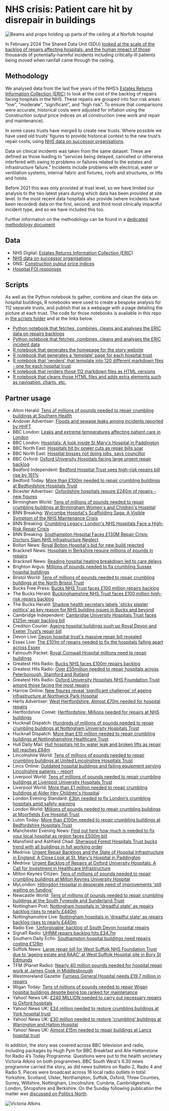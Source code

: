 # NHS crisis: Patient care hit by disrepair in buildings

![Beams and props holding up parts of the ceiling at a Norfolk hospital](https://ichef.bbci.co.uk/news/976/cpsprodpb/2DE4/production/_125684711_16079512-877c-4545-bb73-f8328783cc10.png.webp)

In February 2024 The Shared Data Unit (SDU) [looked at the scale of the backlog of repairs affecting hospitals, and the human impact of those](https://www.bbc.co.uk/news/uk-england-68214879): thousands of potentially-harmful incidents including critically-ill patients being moved when rainfall came through the ceiling.

## Methodology

We analysed data from the last five years of the NHS’s [Estates Returns Information Collection (ERIC)](https://digital.nhs.uk/data-and-information/publications/statistical/estates-returns-information-collection) to look at the cost of the backlog of repairs facing hospitals in the NHS. These repairs are grouped into four risk areas: “low”, “moderate”, “significant”, and “high risk”. To ensure that comparisons were accurate, historical costs were adjusted for inflation using the Construction output price indices on all construction (new work and repair and maintenance).

In some cases trusts have merged to create new trusts. Where possible we have used old trusts’ figures to provide historical context to the new trust’s repair costs, using [NHS data on successor organisations](https://digital.nhs.uk/services/organisation-data-service/export-data-files/csv-downloads/miscellaneous).

Data on clinical incidents was taken from the same dataset. These are defined as those leading to “services being delayed, cancelled or otherwise interfered with owing to problems or failures related to the estates and infrastructure failure.” Incidents include problems with electrical, water or ventilation systems, internal fabric and fixtures, roofs and structures, or lifts and hoists.

Before 2021 this was only provided at trust level, so we have limited our analysis to the two latest years during which data has been provided at site level. In the most recent data hospitals also provide (where incidents have been recorded) data on the first, second, and third most clinically impactful incident type, and so we have included this too.

Further information on the methodology can be found in a [dedicated methodology document](https://docs.google.com/document/d/1wVUgjH1YpWRKX2Tthkbf0i0XoI9p6giUbI-emnzhDsE/edit?usp=sharing)

## Data

* NHS Digital: [Estates Returns Information Collection (ERIC)](https://digital.nhs.uk/data-and-information/publications/statistical/estates-returns-information-collection)
* [NHS data on successor organisations](https://digital.nhs.uk/services/organisation-data-service/export-data-files/csv-downloads/miscellaneous)
* ONS: [Construction output price indices](https://www.ons.gov.uk/businessindustryandtrade/constructionindustry/datasets/interimconstructionoutputpriceindices)
* [Hospital FOI responses](https://docs.google.com/spreadsheets/d/1VWCysIpaq0H3xh8XxbEMo73EmeIJbdzfcaCg-koqJw0/edit?usp=sharing)

## Scripts

As well as the Python notebook to gather, combine and clean the data on hospital buildings, R notebooks were used to create a bespoke analysis for 112 separate trusts, and publish that as a webpage with a page detailing the picture at each trust. The code for those notebooks is available in this repo in [the scripts folder](https://github.com/BBC-Data-Unit/hospitalbuildings/tree/main/scripts) and at the links below.

* [Python notebook that fetches, combines, cleans and analyses the ERIC data on repairs backlogs](https://github.com/BBC-Data-Unit/hospitalbuildings/blob/main/scripts/hospitalBuildingsAnalysisREPAIRS.ipynb)
* [Python notebook that fetches, combines, cleans and analyses the ERIC incident data](https://github.com/BBC-Data-Unit/hospitalbuildings/blob/main/scripts/hospitalBuildingsAnalysisINCIDENTS.ipynb)
* [R notebook that generates the homepage for the story website](https://github.com/BBC-Data-Unit/hospitalbuildings/blob/main/scripts/index.Rmd)
* [R notebook that generates a 'template' page for each hospital trust](https://github.com/BBC-Data-Unit/hospitalbuildings/blob/main/scripts/01templateBYTRUST.Rmd)
* [R notebook that 'renders' that template into 120 different markdown files - one for each hospital trust](https://github.com/BBC-Data-Unit/hospitalbuildings/blob/main/scripts/02render.Rmd)
* [R notebook that renders those 112 markdown files as HTML versions](https://github.com/BBC-Data-Unit/hospitalbuildings/blob/main/scripts/03renderhtml.Rmd)
* [R notebook that cleans those HTML files and adds extra elements such as navigation, charts, etc.](https://github.com/BBC-Data-Unit/hospitalbuildings/blob/main/scripts/04cleaning.Rmd)

## Partner usage

* Alton Herald: [Tens of millions of pounds needed to repair crumbling buildings at Southern Health](https://www.altonherald.com/news/tens-of-millions-of-pounds-needed-to-repair-crumbling-buildings-at-southern-health-667125)
* Andover Advertiser: [Floods and sewage leaks among incidents reported by HHFT](https://www.andoveradvertiser.co.uk/news/24131780.floods-sewage-leaks-among-incidents-reported-hhft/)
* BBC London: [Leaks and extreme temperatures affecting patient care in London](https://www.bbc.co.uk/news/uk-england-london-68350346)
* BBC London: [Hospitals: A look inside St Mary's Hospital in Paddington](https://www.bbc.co.uk/news/av/uk-england-london-68364140)
* BBC North East: [Hospitals hit by power cuts as repair bills soar](https://www.bbc.co.uk/news/articles/ce7lkwxd894o)
* BBC North East: [Hospital bosses not doing jobs, says councillor](https://www.bbc.co.uk/news/articles/cq5xn9y0ddko)
* BBC Oxford: [Oxford University Hospitals facing large urgent repair backlog](https://www.bbc.co.uk/news/uk-england-oxfordshire-68359066)
* Bedford Independent: [Bedford Hospital Trust sees high-risk repairs bill rise by 161%](https://www.bedfordindependent.co.uk/bedford-hospital-trust-sees-high-risk-repairs-bill-rise-by-161/)
* Bedford Today: [More than £100m needed to repair crumbling buildings at Bedfordshire Hospitals Trust](https://www.bedfordtoday.co.uk/health/more-than-ps100m-needed-to-repair-crumbling-buildings-at-bedfordshire-hospitals-trust-4528134)
* Bicester Advertiser: [Oxfordshire hospitals require £240m of repairs - new figures](https://www.bicesteradvertiser.net/news/24132995.oxfordshire-hospitals-require-240m-repairs---new-figures/)
* Birmingham World: [Tens of millions of pounds needed to repair crumbling buildings at Birmingham Women's and Children's Hospital](https://www.birminghamworld.uk/your-birmingham/birmingham/tens-of-millions-of-pounds-needed-to-repair-crumbling-buildings-at-birmingham-womens-and-childrens-hospital-4526309)
* BNN Breaking: [Wycombe Hospital's Scaffolding Saga: A Visible Symptom of the NHS Maintenance Crisis](https://bnnbreaking.com/breaking-news/health/wycombe-hospitals-scaffolding-saga-a-visible-symptom-of-the-nhs-maintenance-crisis)
* BNN Breaking: [Crumbling Legacy: London's NHS Hospitals Face a High-Risk Repair Crisis](https://bnnbreaking.com/politics/crumbling-legacy-londons-nhs-hospitals-face-a-high-risk-repair-crisis)
* BNN Breaking: [Southampton Hospital Faces £130M Repair Crisis: Doctors Slam NHS Infrastructure Neglect](https://bnnbreaking.com/breaking-news/health/southampton-hospital-faces-130m-repair-crisis-doctors-slam-nhs-infrastructure-neglect)
* Bolton News: [Royal Bolton Hospital's bid for new build rejected](https://www.theboltonnews.co.uk/news/24136608.royal-bolton-hospitals-bid-new-build-rejected/)
* Bracknell News: [Hospitals in Berkshire require millions of pounds in repairs](https://www.bracknellnews.co.uk/news/24142134.hospitals-berkshire-require-millions-pounds-repairs/)
* Bracknell News: [Reading hospital heating breakdown led to care delays](https://bracknellnews.co.uk/news/24180821.reading-hospital-heating-breakdown-led-care-delays/)
* Brighton Argus: [Millions of pounds needed to fix crumbling Sussex hospital buildings](https://www.theargus.co.uk/news/24151881.millions-pounds-needed-fix-crumbling-sussex-hospital-buildings/)
* Bristol World: [Tens of millions of pounds needed to repair crumbling buildings at the North Bristol Trust](https://www.bristolworld.com/your-bristol/south-gloucestershire/tens-of-millions-of-pounds-needed-to-repair-crumbling-buildings-at-the-north-bristol-trust-4526277)
* Bucks Free Press: [Bucks NHS Trust faces £100 million repairs backlog](https://www.bucksfreepress.co.uk/awards/bhsc-awards-2021/news/24131107.bucks-nhs-trust-faces-100-million-repairs-backlog/)
* The Bucks Herald: [Buckinghamshire NHS Trust faces £100 million high-risk repairs backlog](https://www.bucksherald.co.uk/health/buckinghamshire-nhs-trust-faces-ps100-million-high-risk-repairs-backlog-4526934)
* The Bucks Herald: [Shadow health secretary labels 'sticky plaster politics' as key reason for NHS building issues in Bucks and beyond](https://www.bucksherald.co.uk/news/politics/shadow-health-secretary-labels-sticky-plaster-politics-as-key-reason-for-nhs-building-issues-in-bucks-and-beyond-4529524)
* Cambridge Independent: [Cambridge University Hospitals Trust faces £125m repair backlog bill](https://www.cambridgeindependent.co.uk/news/cambridge-university-hospitals-trust-faces-125m-repair-back-9354159/)
* Crediton Courier: [Ageing hospital buildings push up Royal Devon and Exeter Trust’s repair bill](https://www.creditoncourier.co.uk/news/health/ageing-hospital-buildings-push-up-royal-devon-and-exeter-trusts-repair-bill-668121)
* Devon Live: [Devon hospital trust's massive repair bill revealed](https://www.devonlive.com/news/devon-news/devon-hospital-trusts-massive-repair-9121391)
* Essex Live: [The £101m of repairs needed to fix the hospitals falling apart across Essex](https://www.essexlive.news/news/essex-news/101m-repairs-needed-fix-hospitals-9143880)
* Falmouth Packet: [Royal Cornwall Hospital millions need to repair buildings](https://www.falmouthpacket.co.uk/news/24149188.royal-cornwall-hospital-millions-need-repair-buildings/)
* Greatest Hits Radio: [Bucks NHS faces £100m repairs backlog](https://planetradio.co.uk/greatest-hits/beds-bucks-herts/news/bucks-nhs-faces-pound100m-repairs-backlog/)
* Greatest Hits Radio: [Over £55million needed to repair hospitals across Peterborough, Stamford and Rutland](https://planetradio.co.uk/greatest-hits/cambridgeshire/news/millions-needed-to-repair-peterborough-hospitals/)
* Greatest Hits Radio: [Oxford University Hospitals NHS Foundation Trust among those facing the most repairs](https://planetradio.co.uk/greatest-hits/oxfordshire/news/oxford-university-hospitals-nhs-foundation-trust-among-those-facing-the-most-repairs/)
* Harrow Online: [New figures reveal ‘significant challenge’ of ageing infrastructure at Northwick Park Hospital](https://harrowonline.org/2024/02/22/new-figures-reveal-significant-challenge-of-ageing-infrastructure-at-northwick-park-hospital/)
* Herts Advertiser: [West Hertfordshire: Almost £70m needed for hospital repairs](https://www.hertsad.co.uk/news/24139462.west-hertfordshire-almost-70m-needed-hospital-repairs/)
* Hertfordshire Comet: [Hertfordshire: Millions needed for repairs at NHS buildings](https://www.thecomet.net/news/24143678.hertfordshire-millions-needed-repairs-nhs-buildings/)
* Hucknall Dispatch: [Hundreds of millions of pounds needed to repair crumbling buildings at Nottingham University Hospitals Trust](https://www.hucknalldispatch.co.uk/news/people/hundreds-of-millions-of-pounds-needed-to-repair-crumbling-buildings-at-nottingham-university-hospitals-trust-4529252)
* Hucknall Dispatch: [More than £10 million needed to repair crumbling buildings at Nottinghamshire Healthcare Trust](https://www.hucknalldispatch.co.uk/news/people/more-than-ps10-million-needed-to-repair-crumbling-buildings-at-nottinghamshire-healthcare-trust-4537696)
* Hull Daily Mail: [Hull hospitals hit by water leak and broken lifts as repair bill reaches £84m](https://www.hulldailymail.co.uk/news/hull-east-yorkshire-news/hull-hospitals-face-water-leaks-9117770)
* Lincolnshire World: [Tens of millions of pounds needed to repair crumbling buildings at United Lincolnshire Hospitals Trust](https://www.lincolnshireworld.com/lincolnshire/grantham/tens-of-millions-of-pounds-needed-to-repair-crumbling-buildings-at-united-lincolnshire-hospitals-trust-4526244)
* Lincs Online: [Outdated hospital buildings and failing equipment serving Lincolnshire patients – report](https://www.lincsonline.co.uk/spalding/news/the-outdated-hospital-buildings-and-failing-equipment-servin-9353722/)
* Liverpool World: [Tens of millions of pounds needed to repair crumbling buildings at Liverpool University Hospitals Trust](https://www.liverpoolworld.uk/your-merseyside/liverpool/tens-of-millions-of-pounds-needed-to-repair-crumbling-buildings-at-liverpool-university-hospitals-trust-4526268)
* Liverpool World: [More than £1 million needed to repair crumbling buildings at Alder Hey Children's Hospital](https://www.liverpoolworld.uk/your-merseyside/liverpool/more-than-ps1-million-needed-to-repair-crumbling-buildings-at-alder-hey-childrens-hospital-4526305)
* London Evening Standard: [£3bn needed to fix London’s crumbling hospitals amid safety warning](https://www.standard.co.uk/news/health/london-hospitals-repair-patient-safety-b1138171.html)
* London World: [Millions of pounds needed to repair crumbling buildings at Moorfields Eye Hospital Trust](https://www.londonworld.com/your-london/islington/millions-of-pounds-needed-to-repair-crumbling-buildings-at-moorfields-eye-hospital-trust-4526275)
* Luton Today: [More than £100m needed to repair crumbling buildings at Bedfordshire Hospitals Trust](https://www.lutontoday.co.uk/health/more-than-ps100m-needed-to-repair-crumbling-buildings-at-bedfordshire-hospitals-trust-4528134)
* Manchester Evening News: [Find out here how much is needed to fix your local hospital as region faces £500m bill](https://www.manchestereveningnews.co.uk/news/greater-manchester-news/find-out-here-how-much-28686505)
* Mansfield and Ashfield Chad: [Sherwood Forest Hospitals Trust bucks trend with all buildings in full working order](https://www.chad.co.uk/health/sherwood-forest-hospitals-trust-bucks-trend-with-all-buildings-in-full-working-order-4529040)
* Medriva: [Urgent Repair Backlogs and the State of Hospital Infrastructure in England: A Close Look at St. Mary's Hospital in Paddington](https://medriva.com/breaking-news/urgent-repair-backlogs-and-the-state-of-hospital-infrastructure-in-england-a-close-look-at-st-marys-hospital-in-paddington/)
* Medriva: [Urgent Backlog of Repairs at Oxford University Hospitals: A Call for Investment in Healthcare Infrastructure](https://medriva.com/health/healthcare/urgent-backlog-of-repairs-at-oxford-university-hospitals-a-call-for-investment-in-healthcare-infrastructure/)
* Milton Keynes Citizen: [Tens of millions of pounds needed to repair crumbling buildings at Milton Keynes University Hospital](https://www.miltonkeynes.co.uk/news/people/tens-of-millions-of-pounds-needed-to-repair-crumbling-buildings-at-milton-keynes-university-hospital-4529101)
* MyLondon: [Hillingdon Hospital in desperate need of improvements 'still waiting on funding'](https://mylondon.news/news/west-london-news/hillingdon-hospital-desperate-need-improvements-28737913)
* Newcastle World: [Tens of millions of pounds needed to repair crumbling buildings at the South Tyneside and Sunderland Trust](https://www.newcastleworld.com/your-newcastle/south-tyneside/tens-of-millions-of-pounds-needed-to-repair-crumbling-buildings-at-the-south-tyneside-and-sunderland-trust-4526267)
* Nottingham Post: [Nottingham hospitals in 'dreadful state' as repairs backlog rises to nearly £440m](https://www.nottinghampost.com/news/nottingham-news/nottingham-hospitals-dreadful-state-repairs-9114146)
* Nottinghamshire Live: [Nottingham hospitals in 'dreadful state' as repairs backlog rises to nearly £440m](https://www.nottinghampost.com/news/nottingham-news/nottingham-hospitals-dreadful-state-repairs-9114146)
* Radio Exe: [‘Unforgivable’ backlog of South Devon hospital repairs](https://www.radioexe.co.uk/news-and-features/local-news/unforgivable-backlog-of-south-devon-hospital-repairs/)
* Signal1 Radio: [UHNM repairs backlog hits £34.7m](https://planetradio.co.uk/signal1/local/news/uhnm-repairs-backlog-hits-pound347m/)
* Southern Daily Echo: [Southampton hospital buildings need repairs costing £128m](https://www.dailyecho.co.uk/news/24136356.southampton-hospital-buildings-need-repairs-costing-128m/)
* Suffolk News: [Large repair bill for West Suffolk NHS Foundation Trust due to ‘ageing estate and RAAC’ at West Suffolk Hospital site in Bury St Edmunds](https://www.suffolknews.co.uk/bury-st-edmunds/news/amp/safety-is-our-priority-hospital-s-trust-has-one-of-bigges-9353322/)
* TFM (Planet Radio): [Nearly 40 million pounds needed for hospital repair work at James Cook in Middlesbrough](https://planetradio.co.uk/tfm/local/news/nearly-40-million-pounds-needed-james-cook-hospital-middlesbrough-repair-work/)
* Westmoreland Gazette: [Furness General Hospital needs £19.7 million in repairs](https://www.thewestmorlandgazette.co.uk/news/24135397.furness-general-hospital-needs-19-7-million-repairs/)
* Wigan Today: [Tens of millions of pounds needed to repair Wigan hospital buildings despite being top ranked for maintenance](https://www.wigantoday.net/health/tens-of-millions-of-pounds-needed-to-repair-wigan-hospital-buildings-despite-being-top-ranked-for-maintenance-4545328)
* Yahoo! News UK: [£240 MILLION needed to carry out necessary repairs to Oxford hospitals](https://uk.news.yahoo.com/240-million-needed-carry-necessary-123000215.html)
* Yahoo! News UK: [£34 million needed to restore crumbling buildings at York hospital trust](https://uk.news.yahoo.com/34-million-needed-restore-crumbling-040000194.html)
* Yahoo! News UK: [£30 million needed to restore 'crumbling' buildings at Warrington and Halton Hospital](https://uk.news.yahoo.com/30-million-needed-restore-crumbling-050000106.html)
* Yahoo! News UK: [Almost £15m needed to repair buildings at Lancs hospital trust](https://uk.news.yahoo.com/almost-15m-needed-repair-buildings-050000823.html)

In addition, the story was covered across BBC television and radio, including packages by Hugh Pym for BBC Breakfast and Alix Hattenstone for Radio 4’s Today Programme. Questions were put to the health secretary Victoria Atkins on both programmes. BBC South West's 6.30 news programme carried the story, as did news bulletins on Radio 2, Radio 4 and Radio 5. Pieces were broadcast across 16 local radio outlets in total: Yorkshire, Scotland, Ulster, Northampton, Suffolk, Oxford, Three Counties, Surrey, Wiltshire, Nottingham, Lincolnshire, Cumbria, Cambridgeshire, London, Shropshire and Berkshire. On the Sunday following publication the matter was [discussed on Politics North](https://www.bbc.co.uk/news/articles/cq5xn9y0ddko).

![Victoria Atkins](https://raw.githubusercontent.com/BBC-Data-Unit/hospitalbuildings/main/victoriaatkins.jpeg)

